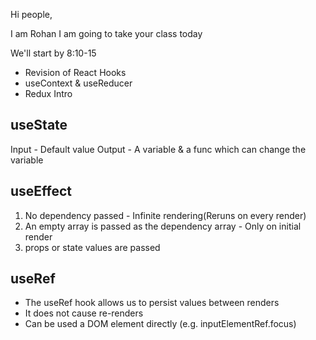 Hi people,

I am Rohan
I am going to take your class today


We'll start by 8:10-15

- Revision of React Hooks
- useContext & useReducer
- Redux Intro 

## useState
Input - Default value
Output - A variable & a func which can change the variable

## useEffect
1. No dependency passed - Infinite rendering(Reruns on every render)
2. An empty array is passed as the dependency array - Only on initial render
3. props or state values are passed

## useRef
- The useRef hook allows us to persist values between renders
- It does not cause re-renders
- Can be used a DOM element directly (e.g. inputElementRef.focus)
